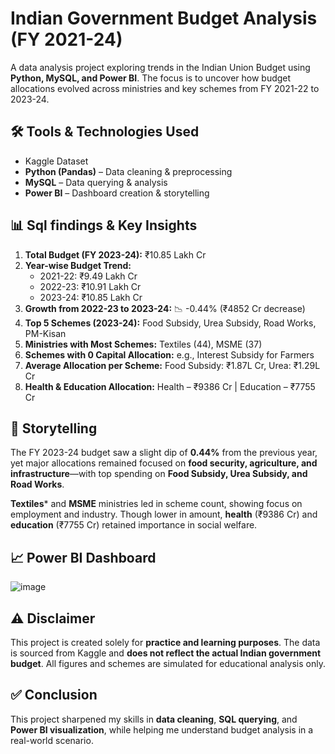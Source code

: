 # Indian Government Budget Analysis (FY 2021-24)

A data analysis project exploring trends in the Indian Union Budget using **Python, MySQL, and Power BI**. The focus is to uncover how budget allocations evolved across ministries and key schemes from FY 2021-22 to 2023-24.

## 🛠 Tools & Technologies Used

- Kaggle Dataset
- **Python (Pandas)** – Data cleaning & preprocessing  
- **MySQL** – Data querying & analysis  
- **Power BI** – Dashboard creation & storytelling  

## 📊 Sql findings & Key Insights

1. **Total Budget (FY 2023-24):** ₹10.85 Lakh Cr  
2. **Year-wise Budget Trend:**  
   - 2021-22: ₹9.49 Lakh Cr  
   - 2022-23: ₹10.91 Lakh Cr  
   - 2023-24: ₹10.85 Lakh Cr  
3. **Growth from 2022-23 to 2023-24:** 📉 -0.44% (₹4852 Cr decrease)  
4. **Top 5 Schemes (2023-24):** Food Subsidy, Urea Subsidy, Road Works, PM-Kisan  
5. **Ministries with Most Schemes:** Textiles (44), MSME (37)  
6. **Schemes with 0 Capital Allocation:** e.g., Interest Subsidy for Farmers  
7. **Average Allocation per Scheme:** Food Subsidy: ₹1.87L Cr, Urea: ₹1.29L Cr  
8. **Health & Education Allocation:** Health – ₹9386 Cr | Education – ₹7755 Cr  


## 📘 Storytelling

The FY 2023-24 budget saw a slight dip of **0.44%** from the previous year, yet major allocations remained focused on **food security, agriculture, and infrastructure**—with top spending on **Food Subsidy, Urea Subsidy, and Road Works**.

**Textiles*** and **MSME** ministries led in scheme count, showing focus on employment and industry. Though lower in amount, **health** (₹9386 Cr) and **education** (₹7755 Cr) retained importance in social welfare.


## 📈 Power BI Dashboard

![image](https://github.com/user-attachments/assets/7a327d09-97ba-40b3-9b02-0fe270eebcf2)





## ⚠ Disclaimer

This project is created solely for **practice and learning purposes**. The data is sourced from Kaggle and **does not reflect the actual Indian government budget**. All figures and schemes are simulated for educational analysis only.


## ✅ Conclusion

This project sharpened my skills in **data cleaning**, **SQL querying**, and **Power BI visualization**, while helping me understand budget analysis in a real-world scenario.
